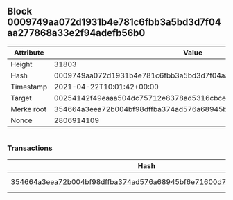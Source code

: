 ## Block 0009749aa072d1931b4e781c6fbb3a5bd3d7f04aa277868a33e2f94adefb56b0

Attribute | Value
--- | ---
Height | 31803
Hash | 0009749aa072d1931b4e781c6fbb3a5bd3d7f04aa277868a33e2f94adefb56b0
Timestamp | 2021-04-22T10:01:42+00:00
Target | 00254142f49eaaa504dc75712e8378ad5316cbcead634704b3734b6271167cc4
Merke root | 354664a3eea72b004bf98dffba374ad576a68945bf6e71600d75409dc42ce8e3
Nonce | 2806914109

```

```

### Transactions

Hash | Amount
--- | ---
[354664a3eea72b004bf98dffba374ad576a68945bf6e71600d75409dc42ce8e3](354664a3eea72b004bf98dffba374ad576a68945bf6e71600d75409dc42ce8e3.md) | 10.00000000 SKEPTI 
